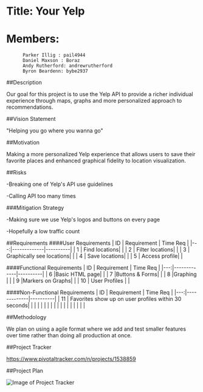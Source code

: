 # Title: Your Yelp
# Members:
          Parker Illig : pail4944
          Daniel Maxson : Boraz
          Andy Rutherford: andrewrutherford
          Byron Beardenn: bybe2937

##Description

Our goal for this project is to use the Yelp API to provide a richer individual experience through maps, graphs and more personalized approach to recommendations. 

##Vision Statement

"Helping you go where you wanna go"

##Motivation

Making a more personalized Yelp experience that allows users to save their favorite places and enhanced graphical fidelity to location visualization.

##Risks

-Breaking one of Yelp's API use guidelines

-Calling API too many times 

###Mitigation Strategy

-Making sure we use Yelp's logos and buttons on every page

-Hopefully a low traffic count


##Requirements
####User Requirements
| ID | Requirement | Time Req |
|---:|-------------|----------|
| 1  | Find locations|          |
| 2  | Filter locations|          |
| 3  | Graphically see locations|          |
| 4  | Save locations|          |
| 5  | Access profile|          |

####Functional Requirements
| ID | Requirement | Time Req |
|---:|-------------|----------|
| 6  |Basic HTML page|          |
| 7  |Buttons & Forms|          |
| 8  |Graphing       |          |
| 9  |Markers on Graphs|          |
| 10 | User Profiles  |           |

####Non-Functional Requirements
| ID | Requirement | Time Req |
|---:|-------------|----------|
| 11 |  Favorites show up on user profiles within 30 seconds|          |
|    |             |          |
|    |             |          |
|    |             |          |
|    |             |          |

##Methodology

We plan on using a agile format where we add and test smaller features over time rather than doing all production at once. 

##Project Tracker

https://www.pivotaltracker.com/n/projects/1538859


##Project Plan


![Image of Project Tracker](http://i.imgur.com/n7mH0fK.png)
